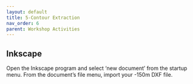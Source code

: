 ```yaml
---
layout: default
title: 5-Contour Extraction
nav_order: 6
parent: Workshop Activities
---
```

## Inkscape 
Open the Inkscape program and select ‘new document’ from the startup menu. From the document’s file menu, import your -150m DXF file.
